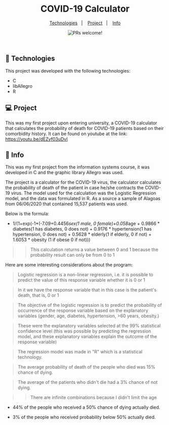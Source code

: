 <h1 align="center">
  COVID-19 Calculator
</h1>

<p align="center">
  <a href="#-Technologies">Technologies</a>&nbsp;&nbsp;&nbsp;|&nbsp;&nbsp;&nbsp;
  <a href="#-Project">Project</a>&nbsp;&nbsp;&nbsp;|&nbsp;&nbsp;&nbsp;
  <a href="#memo-Info">Info</a>
</p>

<p align="center">
 <img src="https://img.shields.io/static/v1?label=PRs&message=welcome&color=49AA26&labelColor=000000" alt="PRs welcome!" />

</p>

<br>



## 🚀 Technologies

This project was developed with the following technologies:

- C
- libAllegro
- R


## 💻 Project

This was my first project upon entering university, a COVID-19 calculator that calculates the probability of death for COVID-19 patients based on their comorbidity history. It can be found on youtube at the link: https://youtu.be/dEZyf03uDvI



## :memo: Info

This was my first project from the information systems course, it was developed in C and the graphic library Allegro was used.

The project is a calculator for the COVID-19 virus, the calculator calculates the probability of death of the patient in case he/she contracts the COVID-19 virus. The model used for the calculation was the Logistic Regression model, and the data was formulated in R. As a source a sample of Alagoas from 06/06/2020 that contained 15,537 patients was used.

Below is the formula:
 - 1/(1+exp(-1*(-7.09+0.4456*sex(1 male, 0 female)+0.058*age + 0.9866 * diabetes(1 has diabetes, 0 does not) + 0.9176 * hypertension(1 has hypertension, 0 does not) + 0.5628 * elderly(1 if elderly, 0 if not) + 1.6053 * obesity (1 if obese 0 if not)))

 >> This calculation returns a value between 0 and 1 because the probability result can only be from 0 to 1

 Here are some interesting considerations about the program:

 > Logistic regression is a non-linear regression, i.e. it is possible to predict the value of this response variable whether it is 0 or 1

> In it we have the response variable that in this case is the patient's death, that is, 0 or 1 

> The objective of the logistic regression is to predict the probability of occurrence of the response variable based on the explanatory variables (gender, age, diabetes, hypertension, >60 years, obesity.)

> These were the explanatory variables selected at the 99% statistical confidence level (this was possible by predicting the regression model, and these explanatory variables explain the outcome of the response variable)

> The regression model was made in "R" which is a statistical technology.

> The average probability of death of the people who died was 15% chance of dying.

> The average of the patients who didn't die had a 3% chance of not dying.

>> There are infinite combinations because I didn't limit the age

- 44% of the people who received a 50% chance of dying actually died.

- 3% of the people who received probability below 50% actually died.
